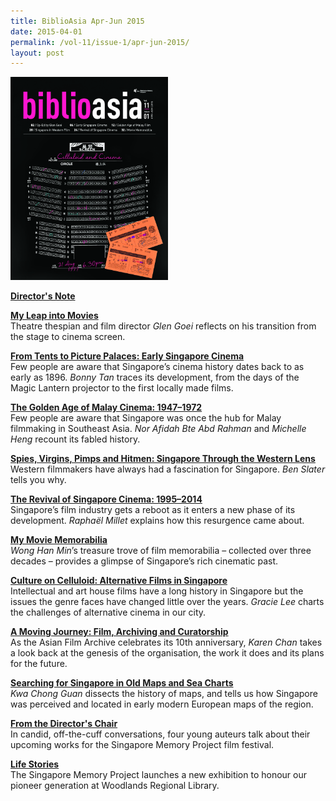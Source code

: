 ```yaml
---
title: BiblioAsia Apr-Jun 2015
date: 2015-04-01
permalink: /vol-11/issue-1/apr-jun-2015/
layout: post
---
```

<img style="width:50%" src="/images/vol-11-issue-1/background/Cover5_dark.jpg">

[<b>Director's Note</b>](/vol-11/issue-1/apr-jun-2015/director-note)

[<b>My Leap into Movies</b>](/vol-11/issue-1/apr-jun-2015/leap-into-movie)<br>Theatre thespian and film director *Glen Goei* reflects on his transition from the stage to cinema screen.


[<b>From Tents to Picture Palaces: Early Singapore Cinema</b>](/vol-11/issue-1/apr-jun-2015/early-sg-cinema)<br>Few people are aware that Singapore’s cinema history dates back to as early as 1896. *Bonny Tan* traces its development, from the days of the Magic Lantern projector to the first locally made films.


[<b>The Golden Age of Malay Cinema: 1947–1972</b>](/vol-11/issue-1/apr-jun-2015/ga-malay-cinema)<br>Few people are aware that Singapore was once the hub for Malay filmmaking in Southeast Asia. *Nor Afidah Bte Abd Rahman* and *Michelle Heng* recount its fabled history.


[<b>Spies, Virgins, Pimps and Hitmen: Singapore Through the Western Lens</b>](/vol-11/issue-1/apr-jun-2015/svph)<br>Western filmmakers have always had a fascination for Singapore. *Ben Slater* tells you why.


[<b>The Revival of Singapore Cinema: 1995–2014</b>](/vol-11/issue-1/apr-jun-2015/revival-sg-cinema)<br>Singapore’s film industry gets a reboot as it enters a new phase of its development. *Raphaël Millet* explains how this resurgence came about.


[<b>My Movie Memorabilia</b>](/vol-11/issue-1/apr-jun-2015/movie-memorabilia)<br>*Wong Han Min*’s treasure trove of film memorabilia – collected over three decades – provides a glimpse of Singapore’s rich cinematic past.


[<b>Culture on Celluloid: Alternative Films in Singapore</b>](/vol-11/issue-1/apr-jun-2015/culture-on-celluloid)<br>Intellectual and art house films have a long history in Singapore but the issues the genre faces have changed little over the years. *Gracie Lee* charts the challenges of alternative cinema in our city. 

[<b>A Moving Journey: Film, Archiving and Curatorship</b>](/vol-11/issue-1/apr-jun-2015/moving-journey)<br>As the Asian Film Archive celebrates its 10th anniversary, *Karen Chan* takes a look back at the genesis of the organisation, the work it does and its plans for the future.


[<b>Searching for Singapore in Old Maps and Sea Charts</b>](/vol-11/issue-1/apr-jun-2015/search-sg-old-map)<br>*Kwa Chong Guan* dissects the history of maps, and tells us how Singapore was perceived and located in early modern European maps of the region.

[<b>From the Director's Chair</b>](/vol-11/issue-1/apr-jun-2015/director-chair)<br>In candid, off-the-cuff conversations, four young auteurs talk about their upcoming works for the Singapore Memory Project film festival.

[<b>Life Stories</b>](/vol-11/issue-1/apr-jun-2015/life-stories)<br>The Singapore Memory Project launches a new exhibition to honour our pioneer generation at Woodlands Regional Library.